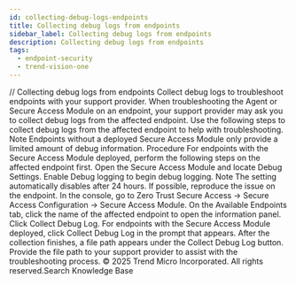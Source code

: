 ```yaml
---
id: collecting-debug-logs-endpoints
title: Collecting debug logs from endpoints
sidebar_label: Collecting debug logs from endpoints
description: Collecting debug logs from endpoints
tags:
  - endpoint-security
  - trend-vision-one
---
```


/*<![CDATA[*/ $('#title').html($('meta[name=map-description]').attr('content')); /*]]>*/ Collecting debug logs from endpoints Collect debug logs to troubleshoot endpoints with your support provider. When troubleshooting the Agent or Secure Access Module on an endpoint, your support provider may ask you to collect debug logs from the affected endpoint. Use the following steps to collect debug logs from the affected endpoint to help with troubleshooting. Note Endpoints without a deployed Secure Access Module only provide a limited amount of debug information. Procedure For endpoints with the Secure Access Module deployed, perform the following steps on the affected endpoint first. Open the Secure Access Module and locate Debug Settings. Enable Debug logging to begin debug logging. Note The setting automatically disables after 24 hours. If possible, reproduce the issue on the endpoint. In the console, go to Zero Trust Secure Access → Secure Access Configuration → Secure Access Module. On the Available Endpoints tab, click the name of the affected endpoint to open the information panel. Click Collect Debug Log. For endpoints with the Secure Access Module deployed, click Collect Debug Log in the prompt that appears. After the collection finishes, a file path appears under the Collect Debug Log button. Provide the file path to your support provider to assist with the troubleshooting process. © 2025 Trend Micro Incorporated. All rights reserved.Search Knowledge Base
